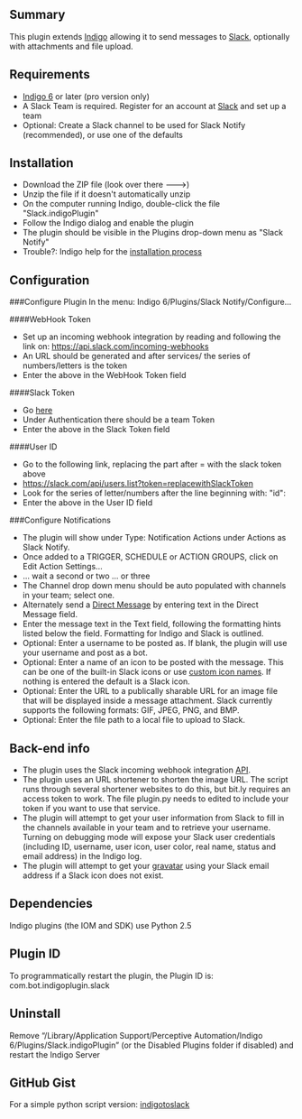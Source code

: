 ## Summary
This plugin extends [Indigo](http://www.indigodomo.com) allowing it to send messages to [Slack](https://slack.com), optionally with attachments and file upload.
## Requirements
* [Indigo 6](http://www.indigodomo.com/index.html) or later (pro version only)
* A Slack Team is required. Register for an account at [Slack](https://slack.com) and set up a team
* Optional: Create a Slack channel to be used for Slack Notify (recommended), or use one of the defaults

## Installation
* Download the ZIP file (look over there --->)
* Unzip the file if it doesn't automatically unzip
* On the computer running Indigo, double-click the file "Slack.indigoPlugin"
* Follow the Indigo dialog and enable the plugin
* The plugin should be visible in the Plugins drop-down menu as "Slack Notify"
* Trouble?: Indigo help for the [installation process](http://wiki.indigodomo.com/doku.php?id=indigo_6_documentation:getting_started)

## Configuration
###Configure Plugin
In the menu: Indigo 6/Plugins/Slack Notify/Configure...
  
####WebHook Token
  * Set up an incoming webhook integration by reading and following the link on: https://api.slack.com/incoming-webhooks
  * An URL should be generated and after services/ the series of numbers/letters is the token
  * Enter the above in the WebHook Token field
  
####Slack Token
  * Go [here](https://api.slack.com/web)
  * Under Authentication there should be a team Token
  * Enter the above in the Slack Token field
  
####User ID
  * Go to the following link, replacing the part after = with the slack token above
  * https://slack.com/api/users.list?token=replacewithSlackToken
  * Look for the series of letter/numbers after the line beginning with: "id":
  * Enter the above in the User ID field
  
###Configure Notifications
  * The plugin will show under Type: Notification Actions under Actions as Slack Notify.
  * Once added to a TRIGGER, SCHEDULE or ACTION GROUPS, click on Edit Action Settings...
  * ... wait a second or two ... or three
  * The Channel drop down menu should be auto populated with channels in your team; select one.
  * Alternately send a [Direct Message](https://slack.zendesk.com/hc/en-us/articles/202009646-Using-channel-group-everyone) by entering text in the Direct Message field.
  * Enter the message text in the Text field, following the formatting hints listed below the field. Formatting for Indigo and Slack is outlined.
  * Optional: Enter a username to be posted as. If blank, the plugin will use your username and post as a bot.
  * Optional: Enter a name of an icon to be posted with the message. This can be one of the built-in Slack icons or use [custom icon names](https://my.slack.com/customize/emoji). If nothing is entered the default is a Slack icon.
  * Optional: Enter the URL to a publically sharable URL for an image file that will be displayed inside a message attachment. Slack currently supports the following formats: GIF, JPEG, PNG, and BMP.
  * Optional: Enter the file path to a local file to upload to Slack.

## Back-end info
* The plugin uses the Slack incoming webhook integration [API](https://api.slack.com/incoming-webhooks).
* The plugin uses an URL shortener to shorten the image URL. The script runs through several shortener websites to do this, but bit.ly requires an access token to work. The file plugin.py needs to edited to include your token if you want to use that service.
* The plugin will attempt to get your user information from Slack to fill in the channels available in your team and to retrieve your username. Turning on debugging mode will expose your Slack user credentials (including ID, username, user icon, user color, real name, status and email address) in the Indigo log.
* The plugin will attempt to get your [gravatar](http://gravatar.com) using your Slack email address if a Slack icon does not exist.

## Dependencies
Indigo plugins (the IOM and SDK) use Python 2.5

## Plugin ID
To programmatically restart the plugin, the Plugin ID is: com.bot.indigoplugin.slack

## Uninstall
Remove “/Library/Application Support/Perceptive Automation/Indigo 6/Plugins/Slack.indigoPlugin” (or the Disabled Plugins folder if disabled) and restart the Indigo Server

## GitHub Gist
For a simple python script version: [indigotoslack](https://gist.github.com/achterberg/cbd46bc3b9cdb391eed7)
